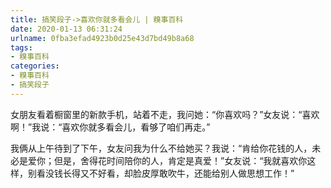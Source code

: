 ```yaml
---
title: 搞笑段子->喜欢你就多看会儿 | 糗事百科
date: 2020-01-13 06:31:24
urlname: 0fba3efad4923b0d25e43d7bd49b8a68
tags: 
- 糗事百科
categories:
- 糗事百科
- 搞笑段子
---
```

女朋友看着橱窗里的新款手机，站着不走，我问她：“你喜欢吗？”女友说：“喜欢啊！”我说：“喜欢你就多看会儿，看够了咱们再走。”

我俩从上午待到了下午，女友问我为什么不给她买？我说：“肯给你花钱的人，未必是爱你；但是，舍得花时间陪你的人，肯定是真爱！”女友说：“我就喜欢你这样，别看没钱长得又不好看，却脸皮厚敢吹牛，还能给别人做思想工作！”


